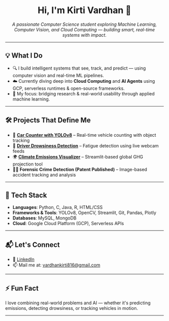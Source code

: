 <h1 align="center">Hi, I'm Kirti Vardhan 👋</h1>

<p align="center">
  <em>A passionate Computer Science student exploring Machine Learning, Computer Vision, and Cloud Computing — building smart, real-time systems with impact.</em>
</p>

---

## 💡 What I Do

- 🔍 I build intelligent systems that see, track, and predict — using computer vision and real-time ML pipelines.
- ☁️ Currently diving deep into **Cloud Computing** and **AI Agents** using GCP, serverless runtimes & open-source frameworks.
- 🧠 My focus: bridging research & real-world usability through applied machine learning.

---

## 🛠️ Projects That Define Me

- 🎯 **[Car Counter with YOLOv8](https://github.com/VardhanKirti/YOLO-Car-Counter)** – Real-time vehicle counting with object tracking
- 🧪 **[Driver Drowsiness Detection](https://github.com/VardhanKirti/Driver-Drowsiness-Detection)** – Fatigue detection using live webcam feeds
- 🌍 **[Climate Emissions Visualizer](https://github.com/VardhanKirti/A-Climate-Story)** – Streamlit-based global GHG projection tool
- 🕵️‍♂️ **Forensic Crime Detection (Patent Published)** – Image-based accident tracking and analysis

---

## 🧠 Tech Stack

- **Languages**: Python, C, Java, R, HTML/CSS
- **Frameworks & Tools**: YOLOv8, OpenCV, Streamlit, Git, Pandas, Plotly
- **Databases**: MySQL, MongoDB
- **Cloud**: Google Cloud Platform (GCP), Serverless APIs

---

## 📬 Let's Connect

- 💼 [LinkedIn](https://www.linkedin.com/in/kirti-vardhan-102a08251)
- 📫 Mail me at: [vardhankirti816@gmail.com](mailto:vardhankirti816@gmail.com)

---

## ⚡ Fun Fact

I love combining real-world problems and AI — whether it's predicting emissions, detecting drowsiness, or tracking vehicles in motion.

---



<!---
VardhanKirti/VardhanKirti is a ✨ special ✨ repository because its `README.md` (this file) appears on your GitHub profile.
You can click the Preview link to take a look at your changes.
--->
